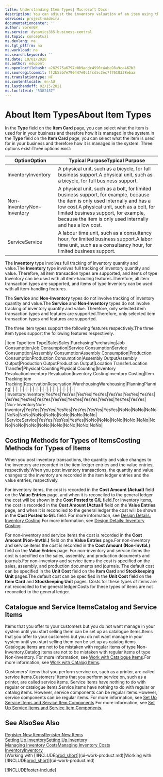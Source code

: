 ```yaml
---
title: Understanding Item Types| Microsoft Docs
description: You can adjust the inventory valuation of an item using the FIFO or Average costing methods, for example, when item costs change for reasons other than transactions.
services: project-madeira
documentationcenter: ''
author: SorenGP
ms.service: dynamics365-business-central
ms.topic: conceptual
ms.devlang: na
ms.tgt_pltfrm: na
ms.workload: na
ms.search.keywords: ''
ms.date: 10/01/2020
ms.author: edupont
ms.openlocfilehash: a262975a6797e0b9addc4990c4aba98a9ca467b2
ms.sourcegitcommit: ff2b55b7e790447e0c1fcd5c2ec7f7610338ebaa
ms.translationtype: HT
ms.contentlocale: en-AU
ms.lasthandoff: 02/15/2021
ms.locfileid: "5382437"
---
```

# <a name="about-item-types"></a><span data-ttu-id="3eebe-103">About Item Types</span><span class="sxs-lookup"><span data-stu-id="3eebe-103">About Item Types</span></span>
<span data-ttu-id="3eebe-104">In the **Type** field on the **Item Card** page, you can select what the item is used for in your business and therefore how it is managed in the system.</span><span class="sxs-lookup"><span data-stu-id="3eebe-104">In the **Type** field on the **Item Card** page, you can select what the item is used for in your business and therefore how it is managed in the system.</span></span> <span data-ttu-id="3eebe-105">Three options exist:</span><span class="sxs-lookup"><span data-stu-id="3eebe-105">Three options exist:</span></span>

|<span data-ttu-id="3eebe-106">Option</span><span class="sxs-lookup"><span data-stu-id="3eebe-106">Option</span></span>|<span data-ttu-id="3eebe-107">Typical Purpose</span><span class="sxs-lookup"><span data-stu-id="3eebe-107">Typical Purpose</span></span>|
|------|-----------|
|<span data-ttu-id="3eebe-108">Inventory</span><span class="sxs-lookup"><span data-stu-id="3eebe-108">Inventory</span></span>|<span data-ttu-id="3eebe-109">A physical unit, such as a bicycle, for full business support.</span><span class="sxs-lookup"><span data-stu-id="3eebe-109">A physical unit, such as a bicycle, for full business support.</span></span>|
|<span data-ttu-id="3eebe-110">Non-Inventory</span><span class="sxs-lookup"><span data-stu-id="3eebe-110">Non-Inventory</span></span>|<span data-ttu-id="3eebe-111">A physical unit, such as a bolt, for limited business support, for example, because the item is only used internally and has a low cost.</span><span class="sxs-lookup"><span data-stu-id="3eebe-111">A physical unit, such as a bolt, for limited business support, for example, because the item is only used internally and has a low cost.</span></span>|
|<span data-ttu-id="3eebe-112">Service</span><span class="sxs-lookup"><span data-stu-id="3eebe-112">Service</span></span>|<span data-ttu-id="3eebe-113">A labour time unit, such as a consultancy hour, for limited business support.</span><span class="sxs-lookup"><span data-stu-id="3eebe-113">A labor time unit, such as a consultancy hour, for limited business support.</span></span>|

<span data-ttu-id="3eebe-114">The **Inventory** type involves full tracking of inventory quantity and value.</span><span class="sxs-lookup"><span data-stu-id="3eebe-114">The **Inventory** type involves full tracking of inventory quantity and value.</span></span> <span data-ttu-id="3eebe-115">Therefore, all item transaction types are supported, and items of type Inventory can be used with all item-handling features.</span><span class="sxs-lookup"><span data-stu-id="3eebe-115">Therefore, all item transaction types are supported, and items of type Inventory can be used with all item-handling features.</span></span>

<span data-ttu-id="3eebe-116">The **Service** and **Non-Inventory** types do not involve tracking of inventory quantity and value.</span><span class="sxs-lookup"><span data-stu-id="3eebe-116">The **Service** and **Non-Inventory** types do not involve tracking of inventory quantity and value.</span></span> <span data-ttu-id="3eebe-117">Therefore, only selected item transaction types and features are supported.</span><span class="sxs-lookup"><span data-stu-id="3eebe-117">Therefore, only selected item transaction types and features are supported.</span></span>

<span data-ttu-id="3eebe-118">The three item types support the following features respectively.</span><span class="sxs-lookup"><span data-stu-id="3eebe-118">The three item types support the following features respectively.</span></span>

|<span data-ttu-id="3eebe-119">Item Type</span><span class="sxs-lookup"><span data-stu-id="3eebe-119">Item Type</span></span>|<span data-ttu-id="3eebe-120">Sales</span><span class="sxs-lookup"><span data-stu-id="3eebe-120">Sales</span></span>|<span data-ttu-id="3eebe-121">Purchasing</span><span class="sxs-lookup"><span data-stu-id="3eebe-121">Purchasing</span></span>|<span data-ttu-id="3eebe-122">Job Consumption</span><span class="sxs-lookup"><span data-stu-id="3eebe-122">Job Consumption</span></span>|<span data-ttu-id="3eebe-123">Service Consumption</span><span class="sxs-lookup"><span data-stu-id="3eebe-123">Service Consumption</span></span>|<span data-ttu-id="3eebe-124">Assembly Consumption</span><span class="sxs-lookup"><span data-stu-id="3eebe-124">Assembly Consumption</span></span>|<span data-ttu-id="3eebe-125">Production Consumption</span><span class="sxs-lookup"><span data-stu-id="3eebe-125">Production Consumption</span></span>|<span data-ttu-id="3eebe-126">Assembly Output</span><span class="sxs-lookup"><span data-stu-id="3eebe-126">Assembly Output</span></span>|<span data-ttu-id="3eebe-127">Production Output</span><span class="sxs-lookup"><span data-stu-id="3eebe-127">Production Output</span></span>|<span data-ttu-id="3eebe-128">Location Transfer</span><span class="sxs-lookup"><span data-stu-id="3eebe-128">Location Transfer</span></span>|<span data-ttu-id="3eebe-129">Physical Counting</span><span class="sxs-lookup"><span data-stu-id="3eebe-129">Physical Counting</span></span>|<span data-ttu-id="3eebe-130">Inventory Revaluation</span><span class="sxs-lookup"><span data-stu-id="3eebe-130">Inventory Revaluation</span></span>|<span data-ttu-id="3eebe-131">Inventory Costing</span><span class="sxs-lookup"><span data-stu-id="3eebe-131">Inventory Costing</span></span>|<span data-ttu-id="3eebe-132">Item Tracking</span><span class="sxs-lookup"><span data-stu-id="3eebe-132">Item Tracking</span></span>|<span data-ttu-id="3eebe-133">Reservation</span><span class="sxs-lookup"><span data-stu-id="3eebe-133">Reservation</span></span>|<span data-ttu-id="3eebe-134">Warehousing</span><span class="sxs-lookup"><span data-stu-id="3eebe-134">Warehousing</span></span>|<span data-ttu-id="3eebe-135">Planning</span><span class="sxs-lookup"><span data-stu-id="3eebe-135">Planning</span></span>|
|-|-|-|-|-|-|-|-|-|-|-|-|-|-|-|-|-|-|
|<span data-ttu-id="3eebe-136">Inventory</span><span class="sxs-lookup"><span data-stu-id="3eebe-136">Inventory</span></span>|<span data-ttu-id="3eebe-137">Yes</span><span class="sxs-lookup"><span data-stu-id="3eebe-137">Yes</span></span>|<span data-ttu-id="3eebe-138">Yes</span><span class="sxs-lookup"><span data-stu-id="3eebe-138">Yes</span></span>|<span data-ttu-id="3eebe-139">Yes</span><span class="sxs-lookup"><span data-stu-id="3eebe-139">Yes</span></span>|<span data-ttu-id="3eebe-140">Yes</span><span class="sxs-lookup"><span data-stu-id="3eebe-140">Yes</span></span>|<span data-ttu-id="3eebe-141">Yes</span><span class="sxs-lookup"><span data-stu-id="3eebe-141">Yes</span></span>|<span data-ttu-id="3eebe-142">Yes</span><span class="sxs-lookup"><span data-stu-id="3eebe-142">Yes</span></span>|<span data-ttu-id="3eebe-143">Yes</span><span class="sxs-lookup"><span data-stu-id="3eebe-143">Yes</span></span>|<span data-ttu-id="3eebe-144">Yes</span><span class="sxs-lookup"><span data-stu-id="3eebe-144">Yes</span></span>|<span data-ttu-id="3eebe-145">Yes</span><span class="sxs-lookup"><span data-stu-id="3eebe-145">Yes</span></span>|<span data-ttu-id="3eebe-146">Yes</span><span class="sxs-lookup"><span data-stu-id="3eebe-146">Yes</span></span>|<span data-ttu-id="3eebe-147">Yes</span><span class="sxs-lookup"><span data-stu-id="3eebe-147">Yes</span></span>|<span data-ttu-id="3eebe-148">Yes</span><span class="sxs-lookup"><span data-stu-id="3eebe-148">Yes</span></span>|<span data-ttu-id="3eebe-149">Yes</span><span class="sxs-lookup"><span data-stu-id="3eebe-149">Yes</span></span>|<span data-ttu-id="3eebe-150">Yes</span><span class="sxs-lookup"><span data-stu-id="3eebe-150">Yes</span></span>|<span data-ttu-id="3eebe-151">Yes</span><span class="sxs-lookup"><span data-stu-id="3eebe-151">Yes</span></span>|<span data-ttu-id="3eebe-152">Yes</span><span class="sxs-lookup"><span data-stu-id="3eebe-152">Yes</span></span>|
|<span data-ttu-id="3eebe-153">Non-Inventory</span><span class="sxs-lookup"><span data-stu-id="3eebe-153">Non-Inventory</span></span>|<span data-ttu-id="3eebe-154">Yes</span><span class="sxs-lookup"><span data-stu-id="3eebe-154">Yes</span></span>|<span data-ttu-id="3eebe-155">Yes</span><span class="sxs-lookup"><span data-stu-id="3eebe-155">Yes</span></span>|<span data-ttu-id="3eebe-156">Yes</span><span class="sxs-lookup"><span data-stu-id="3eebe-156">Yes</span></span>|<span data-ttu-id="3eebe-157">Yes</span><span class="sxs-lookup"><span data-stu-id="3eebe-157">Yes</span></span>|<span data-ttu-id="3eebe-158">Yes</span><span class="sxs-lookup"><span data-stu-id="3eebe-158">Yes</span></span>|<span data-ttu-id="3eebe-159">Yes</span><span class="sxs-lookup"><span data-stu-id="3eebe-159">Yes</span></span>|<span data-ttu-id="3eebe-160">No</span><span class="sxs-lookup"><span data-stu-id="3eebe-160">No</span></span>|<span data-ttu-id="3eebe-161">No</span><span class="sxs-lookup"><span data-stu-id="3eebe-161">No</span></span>|<span data-ttu-id="3eebe-162">No</span><span class="sxs-lookup"><span data-stu-id="3eebe-162">No</span></span>|<span data-ttu-id="3eebe-163">No</span><span class="sxs-lookup"><span data-stu-id="3eebe-163">No</span></span>|<span data-ttu-id="3eebe-164">No</span><span class="sxs-lookup"><span data-stu-id="3eebe-164">No</span></span>|<span data-ttu-id="3eebe-165">No</span><span class="sxs-lookup"><span data-stu-id="3eebe-165">No</span></span>|<span data-ttu-id="3eebe-166">No</span><span class="sxs-lookup"><span data-stu-id="3eebe-166">No</span></span>|<span data-ttu-id="3eebe-167">No</span><span class="sxs-lookup"><span data-stu-id="3eebe-167">No</span></span>|<span data-ttu-id="3eebe-168">No</span><span class="sxs-lookup"><span data-stu-id="3eebe-168">No</span></span>|<span data-ttu-id="3eebe-169">No</span><span class="sxs-lookup"><span data-stu-id="3eebe-169">No</span></span>|
|<span data-ttu-id="3eebe-170">Service</span><span class="sxs-lookup"><span data-stu-id="3eebe-170">Service</span></span>|<span data-ttu-id="3eebe-171">Yes</span><span class="sxs-lookup"><span data-stu-id="3eebe-171">Yes</span></span>|<span data-ttu-id="3eebe-172">Yes</span><span class="sxs-lookup"><span data-stu-id="3eebe-172">Yes</span></span>|<span data-ttu-id="3eebe-173">Yes</span><span class="sxs-lookup"><span data-stu-id="3eebe-173">Yes</span></span>|<span data-ttu-id="3eebe-174">No</span><span class="sxs-lookup"><span data-stu-id="3eebe-174">No</span></span>|<span data-ttu-id="3eebe-175">No</span><span class="sxs-lookup"><span data-stu-id="3eebe-175">No</span></span>|<span data-ttu-id="3eebe-176">No</span><span class="sxs-lookup"><span data-stu-id="3eebe-176">No</span></span>|<span data-ttu-id="3eebe-177">No</span><span class="sxs-lookup"><span data-stu-id="3eebe-177">No</span></span>|<span data-ttu-id="3eebe-178">No</span><span class="sxs-lookup"><span data-stu-id="3eebe-178">No</span></span>|<span data-ttu-id="3eebe-179">No</span><span class="sxs-lookup"><span data-stu-id="3eebe-179">No</span></span>|<span data-ttu-id="3eebe-180">No</span><span class="sxs-lookup"><span data-stu-id="3eebe-180">No</span></span>|<span data-ttu-id="3eebe-181">No</span><span class="sxs-lookup"><span data-stu-id="3eebe-181">No</span></span>|<span data-ttu-id="3eebe-182">No</span><span class="sxs-lookup"><span data-stu-id="3eebe-182">No</span></span>|<span data-ttu-id="3eebe-183">No</span><span class="sxs-lookup"><span data-stu-id="3eebe-183">No</span></span>|<span data-ttu-id="3eebe-184">No</span><span class="sxs-lookup"><span data-stu-id="3eebe-184">No</span></span>|<span data-ttu-id="3eebe-185">No</span><span class="sxs-lookup"><span data-stu-id="3eebe-185">No</span></span>|<span data-ttu-id="3eebe-186">No</span><span class="sxs-lookup"><span data-stu-id="3eebe-186">No</span></span>|

## <a name="costing-methods-for-types-of-items"></a><span data-ttu-id="3eebe-187">Costing Methods for Types of Items</span><span class="sxs-lookup"><span data-stu-id="3eebe-187">Costing Methods for Types of Items</span></span>
<span data-ttu-id="3eebe-188">When you post inventory transactions, the quantity and value changes to the inventory are recorded in the item ledger entries and the value entries, respectively.</span><span class="sxs-lookup"><span data-stu-id="3eebe-188">When you post inventory transactions, the quantity and value changes to the inventory are recorded in the item ledger entries and the value entries, respectively.</span></span> 

<span data-ttu-id="3eebe-189">For inventory items, the cost is recorded in the **Cost Amount (Actual)** field on the **Value Entries** page, and when it is reconciled to the general ledger the cost will be shown in the **Cost Posted to G/L** field.</span><span class="sxs-lookup"><span data-stu-id="3eebe-189">For inventory items, the cost is recorded in the **Cost Amount (Actual)** field on the **Value Entries** page, and when it is reconciled to the general ledger the cost will be shown in the **Cost Posted to G/L** field.</span></span> <span data-ttu-id="3eebe-190">For more information, see [Design Details: Inventory Costing](design-details-inventory-costing.md).</span><span class="sxs-lookup"><span data-stu-id="3eebe-190">For more information, see [Design Details: Inventory Costing](design-details-inventory-costing.md).</span></span>

<span data-ttu-id="3eebe-191">For non-inventory and service items the cost is recorded in the **Cost Amount (Non-Invtbl.)** field on the **Value Entries** page.</span><span class="sxs-lookup"><span data-stu-id="3eebe-191">For non-inventory and service items the cost is recorded in the **Cost Amount (Non-Invtbl.)** field on the **Value Entries** page.</span></span> <span data-ttu-id="3eebe-192">For non-inventory and service items the cost is specified on the sales, assembly, and production documents and journals.</span><span class="sxs-lookup"><span data-stu-id="3eebe-192">For non-inventory and service items the cost is specified on the sales, assembly, and production documents and journals.</span></span> <span data-ttu-id="3eebe-193">The default cost can be specified in the **Unit Cost** field on the **Item Card** and **Stockkeeping Unit** pages.</span><span class="sxs-lookup"><span data-stu-id="3eebe-193">The default cost can be specified in the **Unit Cost** field on the **Item Card** and **Stockkeeping Unit** pages.</span></span> <span data-ttu-id="3eebe-194">Costs for these types of items are not reconciled to the general ledger.</span><span class="sxs-lookup"><span data-stu-id="3eebe-194">Costs for these types of items are not reconciled to the general ledger.</span></span> 

## <a name="catalog-and-service-items"></a><span data-ttu-id="3eebe-195">Catalogue and Service Items</span><span class="sxs-lookup"><span data-stu-id="3eebe-195">Catalog and Service Items</span></span>
<span data-ttu-id="3eebe-196">Items that you offer to your customers but you do not want manage in your system until you start selling them can be set up as catalogue items.</span><span class="sxs-lookup"><span data-stu-id="3eebe-196">Items that you offer to your customers but you do not want manage in your system until you start selling them can be set up as catalog items.</span></span> <span data-ttu-id="3eebe-197">Catalogue items are not to be mistaken with regular items of type Non-Inventory.</span><span class="sxs-lookup"><span data-stu-id="3eebe-197">Catalog items are not to be mistaken with regular items of type Non-Inventory.</span></span> <span data-ttu-id="3eebe-198">For more information, see [Work with Catalogue Items](inventory-how-work-nonstock-items.md).</span><span class="sxs-lookup"><span data-stu-id="3eebe-198">For more information, see [Work with Catalog Items](inventory-how-work-nonstock-items.md).</span></span>

<span data-ttu-id="3eebe-199">Customers' items that you perform service on, such as a printer, are called service items.</span><span class="sxs-lookup"><span data-stu-id="3eebe-199">Customers' items that you perform service on, such as a printer, are called service items.</span></span> <span data-ttu-id="3eebe-200">Service items have nothing to do with regular or catalogue items.</span><span class="sxs-lookup"><span data-stu-id="3eebe-200">Service items have nothing to do with regular or catalog items.</span></span> <span data-ttu-id="3eebe-201">However, service components can be regular items.</span><span class="sxs-lookup"><span data-stu-id="3eebe-201">However, service components can be regular items.</span></span> <span data-ttu-id="3eebe-202">For more information, see [Set Up Service Items and Service Item Components](service-how-setup-service-items.md).</span><span class="sxs-lookup"><span data-stu-id="3eebe-202">For more information, see [Set Up Service Items and Service Item Components](service-how-setup-service-items.md).</span></span>

## <a name="see-also"></a><span data-ttu-id="3eebe-203">See Also</span><span class="sxs-lookup"><span data-stu-id="3eebe-203">See Also</span></span>
[<span data-ttu-id="3eebe-204">Register New Items</span><span class="sxs-lookup"><span data-stu-id="3eebe-204">Register New Items</span></span>](inventory-how-register-new-items.md)  
[<span data-ttu-id="3eebe-205">Setting Up Inventory</span><span class="sxs-lookup"><span data-stu-id="3eebe-205">Setting Up Inventory</span></span>](inventory-setup-inventory.md)  
[<span data-ttu-id="3eebe-206">Managing Inventory Costs</span><span class="sxs-lookup"><span data-stu-id="3eebe-206">Managing Inventory Costs</span></span>](finance-manage-inventory-costs.md)  
[<span data-ttu-id="3eebe-207">Inventory</span><span class="sxs-lookup"><span data-stu-id="3eebe-207">Inventory</span></span>](inventory-manage-inventory.md)  
<span data-ttu-id="3eebe-208">[Working with [!INCLUDE[prod_short](includes/prod_short.md)]](ui-work-product.md)</span><span class="sxs-lookup"><span data-stu-id="3eebe-208">[Working with [!INCLUDE[prod_short](includes/prod_short.md)]](ui-work-product.md)</span></span>


[!INCLUDE[footer-include](includes/footer-banner.md)]